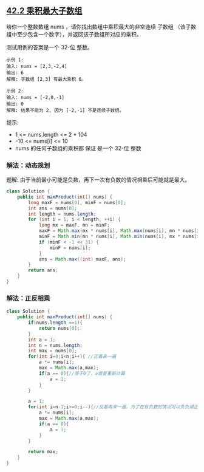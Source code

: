 ## [42.2 乘积最大子数组](https://leetcode.cn/problems/maximum-product-subarray/description/)

给你一个整数数组 nums ，请你找出数组中乘积最大的非空连续 子数组
（该子数组中至少包含一个数字），并返回该子数组所对应的乘积。

测试用例的答案是一个 32-位 整数。
```
示例 1:
输入: nums = [2,3,-2,4]
输出: 6
解释: 子数组 [2,3] 有最大乘积 6。
```
```
示例 2:
输入: nums = [-2,0,-1]
输出: 0
解释: 结果不能为 2, 因为 [-2,-1] 不是连续子数组。
```


提示:
- 1 <= nums.length <= 2 * 104
- -10 <= nums[i] <= 10
- nums 的任何子数组的乘积都 保证 是一个 32-位 整数

### 解法：动态规划
题解: 由于当前最小可能是负数，再下一次有负数的情况相乘后可能就是最大。
````java
class Solution {
    public int maxProduct(int[] nums) {
        long maxF = nums[0], minF = nums[0];
        int ans = nums[0];
        int length = nums.length;
        for (int i = 1; i < length; ++i) {
            long mx = maxF, mn = minF;
            maxF = Math.max(mx * nums[i], Math.max(nums[i], mn * nums[i]));
            minF = Math.min(mn * nums[i], Math.min(nums[i], mx * nums[i]));
            if (minF < -1 << 31) {
                minF = nums[i];
            }
            ans = Math.max((int) maxF, ans);
        }
        return ans;
    }
}
````

### 解法：正反相乘
````java
class Solution {
    public int maxProduct(int[] nums) {
        if(nums.length ==1){
            return nums[0];
        }
        int a = 1;
        int n = nums.length;
        int max = nums[0];
        for(int i=0;i<n;i++){ //正着来一遍
            a *= nums[i];
            max = Math.max(a,max);
            if(a == 0){//等于0了，a需要重新计算
                a = 1;
            }
        }

        a = 1;
        for(int i=n-1;i>=0;i--){//反着再来一遍，为了在有负数的情况可以负负得正
            a *= nums[i];
            max = Math.max(a,max);
            if(a == 0){
                a = 1;
            }
        }

        return max;
    }
}
````
